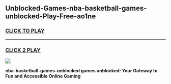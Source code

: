 
## Unblocked-Games-nba-basketball-games-unblocked-Play-Free-ao1ne
<h3>
<a href="https://premium76.site?title=nba-basketball-games-unblocked&ref=18A">CLICK TO PLAY</a></h3>
<hr>

<h3>
<a href="https://premium76.site?title=nba-basketball-games-unblocked&ref=18A">CLICK 2 PLAY</a>
  
</h3>

<a href="https://premium76.site?title=nba-basketball-games-unblocked&ref=18A"><img src="https://clearcache.store/games.png"></a>


**nba-basketball-games-unblocked games unblocked: Your Gateway to Fun and Accessible Online Gaming**
